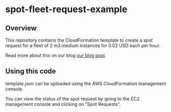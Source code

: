 # spot-fleet-request-example

## Overview

This repository contains the CloudFormation template to create a spot request for a fleet of 2 m3.medium instances for 0.02 USD each per hour.

Read more about this on our blog [our blog post](http://blog.gorillastack.com/).

## Using this code

template.json can be uploaded using the AWS CloudFormation management console.

You can view the status of the spot request by going to the EC2 management console and clicking on "Spot Requests".

